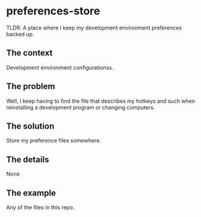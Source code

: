 # preferences-store
TLDR: A place where I keep my development environment preferences backed up.

## The context
Development environment configurationss.

## The problem
Well, I keep having to find the file that describes my hotkeys and such when reinstalling a development program or changing computers.

## The solution
Store my preference files somewhere.

## The details
None

## The example
Any of the files in this repo.
